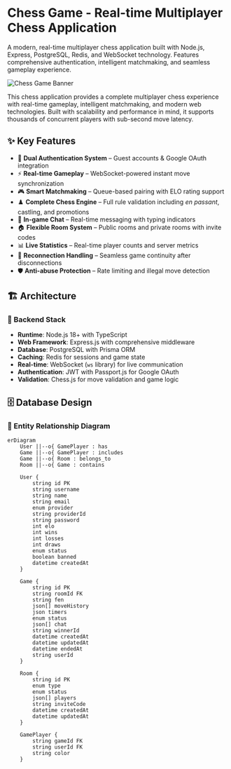 # Chess Game - Real-time Multiplayer Chess Application

A modern, real-time multiplayer chess application built with Node.js, Express, PostgreSQL, Redis, and WebSocket technology. Features comprehensive authentication, intelligent matchmaking, and seamless gameplay experience.

![Chess Game Banner](https://img.shields.io/badge/Chess-Game-blue?style=for-the-badge&logo=chess)

This chess application provides a complete multiplayer chess experience with real-time gameplay, intelligent matchmaking, and modern web technologies. Built with scalability and performance in mind, it supports thousands of concurrent players with sub-second move latency.

## ✨ Key Features

- 🔐 **Dual Authentication System** – Guest accounts & Google OAuth integration  
- ⚡ **Real-time Gameplay** – WebSocket-powered instant move synchronization  
- 🎮 **Smart Matchmaking** – Queue-based pairing with ELO rating support  
- ♟️ **Complete Chess Engine** – Full rule validation including *en passant*, castling, and promotions  
- 💬 **In-game Chat** – Real-time messaging with typing indicators  
- 🏠 **Flexible Room System** – Public rooms and private rooms with invite codes  
- 📊 **Live Statistics** – Real-time player counts and server metrics  
- 🔄 **Reconnection Handling** – Seamless game continuity after disconnections  
- 🛡️ **Anti-abuse Protection** – Rate limiting and illegal move detection  

## 🏗️ Architecture

### 🔧 Backend Stack

- **Runtime**: Node.js 18+ with TypeScript  
- **Web Framework**: Express.js with comprehensive middleware  
- **Database**: PostgreSQL with Prisma ORM  
- **Caching**: Redis for sessions and game state  
- **Real-time**: WebSocket (`ws` library) for live communication  
- **Authentication**: JWT with Passport.js for Google OAuth  
- **Validation**: Chess.js for move validation and game logic  

## 🗄️ Database Design

### 📘 Entity Relationship Diagram

```mermaid
erDiagram
    User ||--o{ GamePlayer : has
    Game ||--o{ GamePlayer : includes
    Game ||--o{ Room : belongs_to
    Room ||--o{ Game : contains

    User {
        string id PK
        string username
        string name
        string email
        enum provider
        string providerId
        string password
        int elo
        int wins
        int losses
        int draws
        enum status
        boolean banned
        datetime createdAt
    }

    Game {
        string id PK
        string roomId FK
        string fen
        json[] moveHistory
        json timers
        enum status
        json[] chat
        string winnerId
        datetime createdAt
        datetime updatedAt
        datetime endedAt
        string userId
    }

    Room {
        string id PK
        enum type
        enum status
        json[] players
        string inviteCode
        datetime createdAt
        datetime updatedAt
    }

    GamePlayer {
        string gameId FK
        string userId FK
        string color
    }
